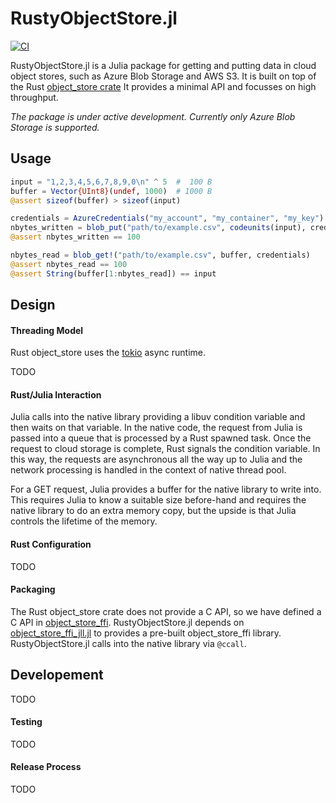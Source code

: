 # RustyObjectStore.jl

[![CI](https://github.com/RelationalAI/RustyObjectStore.jl/actions/workflows/CI.yml/badge.svg)](https://github.com/RelationalAI/RustyObjectStore.jl/actions/workflows/CI.yml)

RustyObjectStore.jl is a Julia package for getting and putting data in cloud object stores,
such as Azure Blob Storage and AWS S3.
It is built on top of the Rust [object_store crate](https://docs.rs/object_store/)
It provides a minimal API and focusses on high throughput.

_The package is under active development. Currently only Azure Blob Storage is supported._

## Usage

```julia
input = "1,2,3,4,5,6,7,8,9,0\n" ^ 5  #  100 B
buffer = Vector{UInt8}(undef, 1000)  # 1000 B
@assert sizeof(buffer) > sizeof(input)

credentials = AzureCredentials("my_account", "my_container", "my_key")
nbytes_written = blob_put("path/to/example.csv", codeunits(input), credentials)
@assert nbytes_written == 100

nbytes_read = blob_get!("path/to/example.csv", buffer, credentials)
@assert nbytes_read == 100
@assert String(buffer[1:nbytes_read]) == input
```

## Design

#### Threading Model

Rust object_store uses the [tokio](https://docs.rs/tokio) async runtime.

TODO

#### Rust/Julia Interaction

Julia calls into the native library providing a libuv condition variable and then waits on that variable.
In the native code, the request from Julia is passed into a queue that is processed by a Rust spawned task.
Once the request to cloud storage is complete, Rust signals the condition variable.
In this way, the requests are asynchronous all the way up to Julia and the network processing is handled in the context of native thread pool.

For a GET request, Julia provides a buffer for the native library to write into.
This requires Julia to know a suitable size before-hand and requires the native library to do an extra memory copy, but the upside is that Julia controls the lifetime of the memory.

#### Rust Configuration

TODO

#### Packaging

The Rust object_store crate does not provide a C API, so we have defined a C API in [object_store_ffi](https://github.com/relationalAI/object_store_ffi).
RustyObjectStore.jl depends on [object_store_ffi_jll.jl](https://github.com/JuliaBinaryWrappers/object_store_ffi_jll.jl)
to provides a pre-built object_store_ffi library.
RustyObjectStore.jl calls into the native library via `@ccall`.

## Developement

TODO

#### Testing

TODO

#### Release Process

TODO
